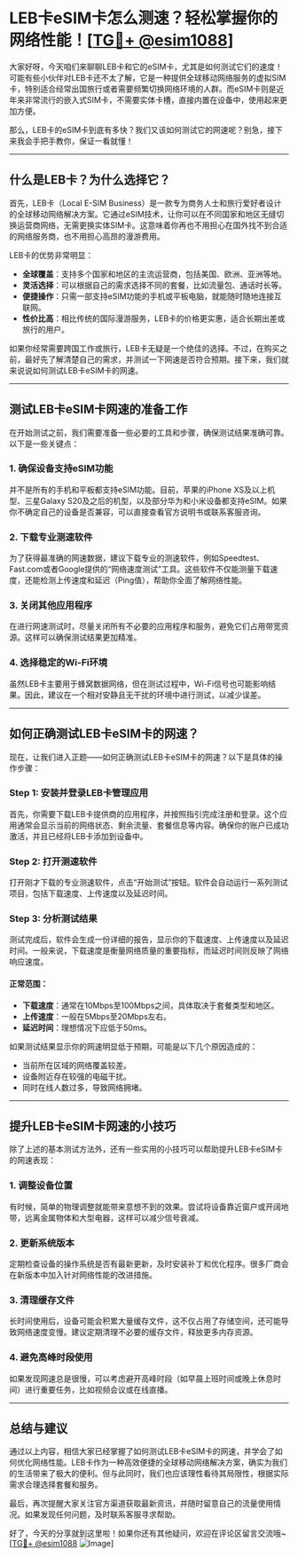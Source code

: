 # LEB卡eSIM卡怎么测速？轻松掌握你的网络性能！[[TG💪+ @esim1088](https://t.me/s/esim1088)]

大家好呀，今天咱们来聊聊LEB卡和它的eSIM卡，尤其是如何测试它们的速度！可能有些小伙伴对LEB卡还不太了解，它是一种提供全球移动网络服务的虚拟SIM卡，特别适合经常出国旅行或者需要频繁切换网络环境的人群。而eSIM卡则是近年来非常流行的嵌入式SIM卡，不需要实体卡槽，直接内置在设备中，使用起来更加方便。

那么，LEB卡的eSIM卡到底有多快？我们又该如何测试它的网速呢？别急，接下来我会手把手教你，保证一看就懂！

---

## 什么是LEB卡？为什么选择它？

首先，LEB卡（Local E-SIM Business）是一款专为商务人士和旅行爱好者设计的全球移动网络解决方案。它通过eSIM技术，让你可以在不同国家和地区无缝切换运营商网络，无需更换实体SIM卡。这意味着你再也不用担心在国外找不到合适的网络服务商，也不用担心高昂的漫游费用。

LEB卡的优势非常明显：

- **全球覆盖**：支持多个国家和地区的主流运营商，包括美国、欧洲、亚洲等地。
- **灵活选择**：可以根据自己的需求选择不同的套餐，比如流量包、通话时长等。
- **便捷操作**：只需一部支持eSIM功能的手机或平板电脑，就能随时随地连接互联网。
- **性价比高**：相比传统的国际漫游服务，LEB卡的价格更实惠，适合长期出差或旅行的用户。

如果你经常需要跨国工作或旅行，LEB卡无疑是一个绝佳的选择。不过，在购买之前，最好先了解清楚自己的需求，并测试一下网速是否符合预期。接下来，我们就来说说如何测试LEB卡eSIM卡的网速。

---

## 测试LEB卡eSIM卡网速的准备工作

在开始测试之前，我们需要准备一些必要的工具和步骤，确保测试结果准确可靠。以下是一些关键点：

### 1. 确保设备支持eSIM功能

并不是所有的手机和平板都支持eSIM功能。目前，苹果的iPhone XS及以上机型、三星Galaxy S20及之后的机型，以及部分华为和小米设备都支持eSIM。如果你不确定自己的设备是否兼容，可以直接查看官方说明书或联系客服咨询。

### 2. 下载专业测速软件

为了获得最准确的网速数据，建议下载专业的测速软件，例如Speedtest、Fast.com或者Google提供的“网络速度测试”工具。这些软件不仅能测量下载速度，还能检测上传速度和延迟（Ping值），帮助你全面了解网络性能。

### 3. 关闭其他应用程序

在进行网速测试时，尽量关闭所有不必要的应用程序和服务，避免它们占用带宽资源。这样可以确保测试结果更加精准。

### 4. 选择稳定的Wi-Fi环境

虽然LEB卡主要用于蜂窝数据网络，但在测试过程中，Wi-Fi信号也可能影响结果。因此，建议在一个相对安静且无干扰的环境中进行测试，以减少误差。

---

## 如何正确测试LEB卡eSIM卡的网速？

现在，让我们进入正题——如何正确测试LEB卡eSIM卡的网速？以下是具体的操作步骤：

### Step 1: 安装并登录LEB卡管理应用

首先，你需要下载LEB卡提供商的应用程序，并按照指引完成注册和登录。这个应用通常会显示当前的网络状态、剩余流量、套餐信息等内容。确保你的账户已成功激活，并且已经将LEB卡添加到设备中。

### Step 2: 打开测速软件

打开刚才下载的专业测速软件，点击“开始测试”按钮。软件会自动运行一系列测试项目，包括下载速度、上传速度以及延迟时间。

### Step 3: 分析测试结果

测试完成后，软件会生成一份详细的报告，显示你的下载速度、上传速度以及延迟时间。一般来说，下载速度是衡量网络质量的重要指标，而延迟时间则反映了网络响应速度。

#### 正常范围：
- **下载速度**：通常在10Mbps至100Mbps之间，具体取决于套餐类型和地区。
- **上传速度**：一般在5Mbps至20Mbps左右。
- **延迟时间**：理想情况下应低于50ms。

如果测试结果显示你的网速明显低于预期，可能是以下几个原因造成的：
- 当前所在区域的网络覆盖较差。
- 设备附近存在较强的电磁干扰。
- 同时在线人数过多，导致网络拥堵。

---

## 提升LEB卡eSIM卡网速的小技巧

除了上述的基本测试方法外，还有一些实用的小技巧可以帮助提升LEB卡eSIM卡的网速表现：

### 1. 调整设备位置

有时候，简单的物理调整就能带来意想不到的效果。尝试将设备靠近窗户或开阔地带，远离金属物体和大型电器，这样可以减少信号衰减。

### 2. 更新系统版本

定期检查设备的操作系统是否有最新更新，及时安装补丁和优化程序。很多厂商会在新版本中加入针对网络性能的改进措施。

### 3. 清理缓存文件

长时间使用后，设备可能会积累大量缓存文件，这不仅占用了存储空间，还可能导致网络速度变慢。建议定期清理不必要的缓存文件，释放更多内存资源。

### 4. 避免高峰时段使用

如果发现网速总是很慢，可以考虑避开高峰时段（如早晨上班时间或晚上休息时间）进行重要任务，比如视频会议或在线直播。

---

## 总结与建议

通过以上内容，相信大家已经掌握了如何测试LEB卡eSIM卡的网速，并学会了如何优化网络性能。LEB卡作为一种高效便捷的全球移动网络解决方案，确实为我们的生活带来了极大的便利。但与此同时，我们也应该理性看待其局限性，根据实际需求合理选择套餐和服务。

最后，再次提醒大家关注官方渠道获取最新资讯，并随时留意自己的流量使用情况。如果发现任何问题，及时联系客服寻求帮助。

好了，今天的分享就到这里啦！如果你还有其他疑问，欢迎在评论区留言交流哦~ [[TG💪+ @esim1088](https://t.me/s/esim1088) ![Image](https://i.postimg.cc/4NQfJmqS/Snipaste-2025-05-13-00-14-12.png)]
